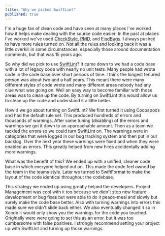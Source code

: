 ```yaml
---
title: "Why we picked SwiftLint"
published: true
---
```


I'm a huge fan of clean code and have seen at many places I've worked how it helps make dealing with the source code easier. In the past at places I've worked we've used [CheckStyle](https://checkstyle.sourceforge.io), [PMD](https://pmd.github.io), and [FindBugs](http://findbugs.sourceforge.net). I always pushed to have more rules turned on. Not all the rules and looking back it was a little overkill in some circumstances, especially those around documentation comments, but that was 15 years ago.

So why did we pick to use [SwiftLint](https://github.com/realm/SwiftLint)? It came down to we had a code base with a lot of legacy code with nearly no unit tests. Many people had wrote code in the code base over short periods of time. I think the longest tenured person was about two and a half years. This meant there were many different styles of code wrote and many different areas nobody had any clue what was going on. Well an easy way to become familiar with those areas was to clean up the code. By turning on SwiftLint this would allow us to clean up the code and understand it a little better.

How'd we go about turning on SwiftLint? We first turned it using Cocoapods and had the default rule set. This produced hundreds of errors and thousands of warnings. After some tuning (disabling) of the errors and warnings we got it down to an approachable amount. Then as a team we tackled the errors so we could turn SwiftLint on. The warnings were in categories that were logged in our bug tracking system and then put in our backlog. Over the next year these warnings were fixed and when they were enabled as errors. This greatly helped from new hires accidentally adding more warnings.

What was the benefit of this? We ended up with a unified, cleaner code base in which everyone helped out on. This made the code feel owned by the team in the teams style. Later we turned to SwiftFormat to make the layout of the code identical throughout the codebase.

This strategy we ended up using greatly helped the developers. Project Management was cool with it too because we didn't stop new feature development or bug fixes but were able to do it peace-meal and slowly but surely make the code base better. Also with turning warnings into errors this made sure we didn't slide back either. We also eventually changed it so in Xcode it would only show you the warnings for the code you touched. Originally were were going to set this as an error, but it was too cumbersome with false positives. I strongly recommend setting your project up with SwiftLint and turning up those warnings.
